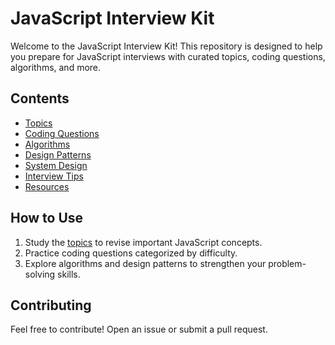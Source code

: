 # JavaScript Interview Kit

Welcome to the JavaScript Interview Kit! This repository is designed to help you prepare for JavaScript interviews with curated topics, coding questions, algorithms, and more.

## Contents
- [Topics](./topics)
- [Coding Questions](./coding-questions)
- [Algorithms](./algorithms)
- [Design Patterns](./design-patterns)
- [System Design](./system-design)
- [Interview Tips](./interview-tips.md)
- [Resources](./resources.md)

## How to Use
1. Study the [topics](./topics) to revise important JavaScript concepts.
2. Practice coding questions categorized by difficulty.
3. Explore algorithms and design patterns to strengthen your problem-solving skills.

## Contributing
Feel free to contribute! Open an issue or submit a pull request.
